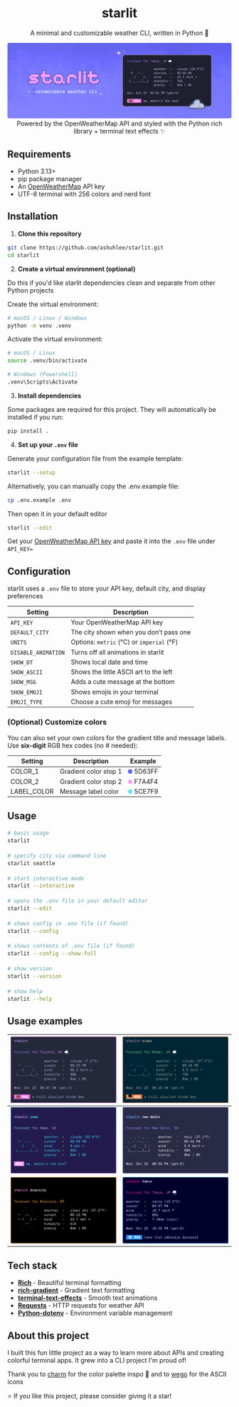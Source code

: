 
<div align="center">

# starlit
A minimal and customizable weather CLI, written in Python 🐍

![preview](assets/images/cover.png)
Powered by the OpenWeatherMap API and styled with the Python rich library + terminal text effects ✨

</div>

## Requirements
- Python 3.13+
- pip package manager
- An [OpenWeatherMap](https://openweathermap.org) API key
- UTF-8 terminal with 256 colors and nerd font

## Installation
1. **Clone this repository**
```zsh
git clone https://github.com/ashuhlee/starlit.git
cd starlit
```

2. **Create a virtual environment (optional)**

Do this if you'd like starlit dependencies clean and separate from other Python projects

Create the virtual environment:
```zsh
# macOS / Linux / Windows
python -m venv .venv
```

Activate the virtual environment:
```zsh
# macOS / Linux
source .venv/bin/activate
```

```zsh
# Windows (Powershell)
.venv\Scripts\Activate
```

3. **Install dependencies**

Some packages are required for this project. They will automatically be installed if you run:
```zsh
pip install .
```
4. **Set up your `.env` file**

Generate your configuration file from the example template:

```zsh
starlit --setup
```

Alternatively, you can manually copy the .env.example file:

```zsh
cp .env.example .env
```

Then open it in your default editor
```zsh
starlit --edit
```

Get your [OpenWeatherMap API key](https://openweathermap.org/api) and paste it into the `.env` file under `API_KEY=`

## Configuration
starlit uses a `.env` file to store your API key, default city, and display preferences

| Setting             | Description                               |
|---------------------|-------------------------------------------|
| `API_KEY`           | Your OpenWeatherMap API key               |
| `DEFAULT_CITY`      | The city shown when you don’t pass one    |
| `UNITS`             | Options: `metric` (°C) or `imperial` (°F) |
| `DISABLE_ANIMATION` | Turns off all animations in starlit       |
| `SHOW_DT`           | Shows local date and time                 |
| `SHOW_ASCII`        | Shows the little ASCII art to the left    |
| `SHOW_MSG`          | Adds a cute message at the bottom         |
| `SHOW_EMOJI`        | Shows emojis in your terminal             |
| `EMOJI_TYPE`        | Choose a cute emoji for messages          |


### (Optional) Customize colors
You can also set your own colors for the gradient title and message labels.
Use **six-digit** RGB hex codes (no # needed):

| Setting     | Description           | Example                                                                |
|-------------|-----------------------|------------------------------------------------------------------------|
| COLOR_1     | Gradient color stop 1 | <img src="assets/images/colors/1.png" alt="color1" width="10"/> 5D63FF |
| COLOR_2     | Gradient color stop 2 | <img src="assets/images/colors/2.png" alt="color1" width="10"/> F7A4F4 |
| LABEL_COLOR | Message label color   | <img src="assets/images/colors/3.png" alt="color1" width="10"/> 5CE7F9 |

## Usage

```zsh
# basic usage
starlit

# specify city via command line
starlit seattle

# start interactive mode
starlit --interactive 

# opens the .env file in your default editor
starlit --edit

# shows config in .env file (if found)
starlit --config

# shows contents of .env file (if found)
starlit --config --show-full

# show version
starlit --version

# show help
starlit --help
```

## Usage examples

| ![preview-1](assets/images/previews/preview-1.png) | ![preview-2](assets/images/previews/preview-2.png) |
|----------------------------------------------------|----------------------------------------------------|
| ![preview-3](assets/images/previews/preview-3.png) | ![preview-4](assets/images/previews/preview-4.png) |
| ![preview-5](assets/images/previews/preview-5.png) | ![preview-6](assets/images/previews/preview-6.png) |


## Tech stack

- **[Rich](https://github.com/Textualize/rich)** - Beautiful terminal formatting
- **[rich-gradient](https://github.com/maxludden/rich-gradient)** - Gradient text formatting
- **[terminal-text-effects](https://github.com/ChrisBuilds/terminaltexteffects)** - Smooth text animations
- **[Requests](https://pypi.org/project/requests/)** - HTTP requests for weather API
- **[Python-dotenv](https://pypi.org/project/python-dotenv/)** - Environment variable management


## About this project
I built this fun little project as a way to learn more about APIs and creating colorful terminal apps. It grew into a CLI project I'm proud of!

Thank you to [charm](https://github.com/charmbracelet) for the color palette inspo 🎨 and to [wego](https://github.com/schachmat/wego/tree/master) for the ASCII icons

⭐ If you like this project, please consider giving it a star!